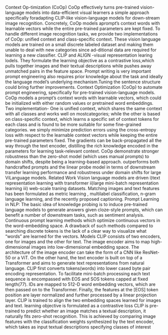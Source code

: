 Context Op-timization (CoOp)
CoOp effectively turns pre-trained vision-language models into data-efficient visual learners
a simple approach specifically foradapting CLIP-like vision-language models for down-stream image recognition. Concretely, CoOp models aprompt’s context words with learnable vectors while the entire pre-trained parameters are kept fixed. To handle different image recognition tasks, we provide two implementations of CoOp: unified context and class-specific context.
These vision language models are trained on a small discrete labeled dataset and making them unable to deal with new categories since ad-ditional data are required for learning a new classifier.
CLIP and ALIGN -visual representation learing lodels. They formulate the learning objective as a contrastive loss,which pulls together images and their textual descriptions while pushes away unmatched pairs in the feature space. 
Prompt writing is very important prompt engineering also requires prior knowledge about the task and ideally the language model’s underlying mechanism.Tuning the sentence structure could bring further improvements.
Context Optimization (CoOp) to automate prompt engineering, specifically for pre-trained vision-language models. CoOp models a prompt’s context words with learnable vectors, which could be initialized with either random values or pretrained word embeddings.
Two implementation- One is unified context, which shares the same context with all classes and works well on mostcategories; while the other is based on class-specific context, which learns a specific set of context tokens for each class and is found to be more suitable for some fine-grained categories.
we simply minimize prediction errors using the cross-entropy loss with respect to the learnable context vectors while keeping the entire pre-trained parameters fixed. The gradients can be back-propagated all the way through the text encoder, distilling the rich knowledge encoded in the parameters for learning task-relevant context.
CoOp demonstrate stronger robustness than the zero-shot model (which uses manual prompts) to domain shifts, despite being a learning-based approach. outperforms both handcrafted prompts and the linear probe model in terms of downstream transfer learning performance and robustness under domain shifts for large ViLanguage models.
Related Work
Vision language models are driven i)text representation learning with transformer ii)large mini-batch representation learning iii) web-scale traning datasets. Matching images and text features has been formulated as metric learning , multilabel classification, n-gram language learning, and the recently proposed captioning.
Prompt Learning in NLP: The basic idea of knowledge probing is to induce pre-trained language models to generate answers given cloze-style prompts, which can benefit a number of downstream tasks, such as sentiment analysis. Continuous prompt learning methods which optimize continuous vectors in the word-embedding space. A drawback of such methods compared to searching discrete tokens is the lack of a clear way to visualize what “words” are learned for the vectors.
Models CLIP consists of two encoders, one for images and the other for text. The image encoder aims to map high-dimensional images into low-dimensional
embedding space. The architecture of the image encoder can take the form of a CNN like ResNet-50 or a ViT. On the other hand, the text encoder is built on top of a Transformer and aims to generate text representations from natural language.
CLIP first converts tokens(words) into lower cased byte pair encoding representation. To facilitate mini-batch processing each text sequence is encompassed with EOS and SOS tokens capped at fixed length(77). IDs are mapped to 512-D word embedding vectors, which are then passed on to the Transformer. Finally, the features at the [EOS] token position are layer normalized and further processed by a linear projection layer.
CLIP is trained to align the two embedding spaces learned for images and text. learning objective is formulated as a contrastive loss
CLIP is pre-trained to predict whether an image matches a textual description, it naturally fits zero-shot recognition. This is achieved by comparing image features with the classification weights synthesized by the text encoder, which takes as input textual descriptions specifying classes of interest
